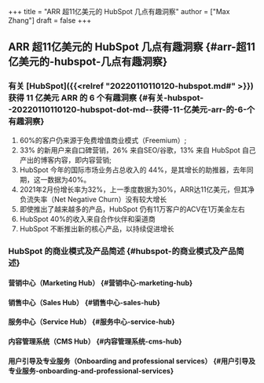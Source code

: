 +++
title = "ARR 超11亿美元的 HubSpot 几点有趣洞察"
author = ["Max Zhang"]
draft = false
+++

## ARR 超11亿美元的 HubSpot 几点有趣洞察 {#arr-超11亿美元的-hubspot-几点有趣洞察}


### 有关 [HubSpot]({{<relref "20220110110120-hubspot.md#" >}}) 获得 11 亿美元 ARR 的 6 个有趣洞察 {#有关-hubspot--20220110110120-hubspot-dot-md--获得-11-亿美元-arr-的-6-个有趣洞察}

1.  60%的客户仍来源于免费增值商业模式（Freemium）;
2.  33% 的新用户来自口碑营销，26% 来自SEO/谷歌，13% 来自 HubSpot 自己产出的博客内容，即内容营销;
3.  HubSpot 今年的国际市场业务占总收入的 44%，是其增长的助推器，去年同期，这一数据为40%。
4.  2021年2月份增长率为32%，上一季度数据为30%，ARR达11亿美元，但其净负流失率（Net Negative Churn）没有较大增长
5.  即使推出了越来越多的产品，HubSpot 仍有11万客户的ACV在1万美金左右
6.  HubSpot 40%的收入来自合作伙伴和渠道商
7.  HubSpot 不断推出新的核心产品，以持续促进增长


### HubSpot 的商业模式及产品简述 {#hubspot-的商业模式及产品简述}


#### 营销中心（Marketing Hub） {#营销中心-marketing-hub}


#### 销售中心（Sales Hub） {#销售中心-sales-hub}


#### 服务中心（Service Hub） {#服务中心-service-hub}


#### 内容管理系统（CMS Hub） {#内容管理系统-cms-hub}


#### 用户引导及专业服务（Onboarding and professional services） {#用户引导及专业服务-onboarding-and-professional-services}